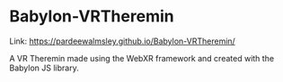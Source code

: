 # Babylon-VRTheremin

Link: https://pardeewalmsley.github.io/Babylon-VRTheremin/

A VR Theremin made using the WebXR framework and created with the Babylon JS library.
